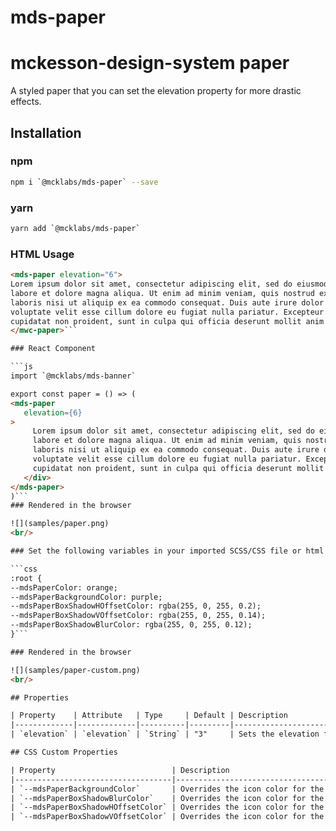 # mds-paper

# mckesson-design-system paper
A styled paper that you can set the elevation property for more drastic effects.

## Installation

### npm
```bash
npm i `@mcklabs/mds-paper` --save
```

### yarn
```bash
yarn add `@mcklabs/mds-paper`
```

### HTML Usage
```html
<mds-paper elevation="6">
Lorem ipsum dolor sit amet, consectetur adipiscing elit, sed do eiusmod tempor incididunt ut
labore et dolore magna aliqua. Ut enim ad minim veniam, quis nostrud exercitation ullamco
laboris nisi ut aliquip ex ea commodo consequat. Duis aute irure dolor in reprehenderit in
voluptate velit esse cillum dolore eu fugiat nulla pariatur. Excepteur sint occaecat
cupidatat non proident, sunt in culpa qui officia deserunt mollit anim id est laborum.
</mwc-paper>```

### React Component

```js
import `@mcklabs/mds-banner`

export const paper = () => (
<mds-paper
   elevation={6}
>
     Lorem ipsum dolor sit amet, consectetur adipiscing elit, sed do eiusmod tempor incididunt ut
     labore et dolore magna aliqua. Ut enim ad minim veniam, quis nostrud exercitation ullamco
     laboris nisi ut aliquip ex ea commodo consequat. Duis aute irure dolor in reprehenderit in
     voluptate velit esse cillum dolore eu fugiat nulla pariatur. Excepteur sint occaecat
     cupidatat non proident, sunt in culpa qui officia deserunt mollit anim id est laborum.
   </div>
</mds-paper>
)```
### Rendered in the browser

![](samples/paper.png)
<br/>

### Set the following variables in your imported SCSS/CSS file or html `style` tag, before usage

```css
:root {
--mdsPaperColor: orange;
--mdsPaperBackgroundColor: purple;
--mdsPaperBoxShadowHOffsetColor: rgba(255, 0, 255, 0.2);
--mdsPaperBoxShadowVOffsetColor: rgba(255, 0, 255, 0.14);
--mdsPaperBoxShadowBlurColor: rgba(255, 0, 255, 0.12);
}```

### Rendered in the browser

![](samples/paper-custom.png)
<br/>

## Properties

| Property    | Attribute   | Type     | Default | Description                                      |
|-------------|-------------|----------|---------|--------------------------------------------------|
| `elevation` | `elevation` | `String` | "3"     | Sets the elevation for the accordion's internal MdsPaper element |

## CSS Custom Properties

| Property                          | Description                                      |
|-----------------------------------|--------------------------------------------------|
| `--mdsPaperBackgroundColor`       | Overrides the icon color for the accordion indicator button. |
| `--mdsPaperBoxShadowBlurColor`    | Overrides the icon color for the accordion indicator button. |
| `--mdsPaperBoxShadowHOffsetColor` | Overrides the icon color for the accordion indicator button. |
| `--mdsPaperBoxShadowVOffsetColor` | Overrides the icon color for the accordion indicator button. |
